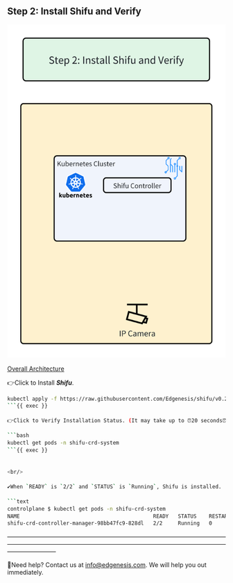 ## Step 2: Install Shifu and Verify

![step2](../../images/shifu/step2.png)

[Overall Architecture](../../images/shifu/overall_architecture.png)

👉Click to Install ***Shifu***.

```bash
kubectl apply -f https://raw.githubusercontent.com/Edgenesis/shifu/v0.29.0/pkg/k8s/crd/install/shifu_install.yml
```{{ exec }}

👉Click to Verify Installation Status. (It may take up to ⏰20 seconds⏰ to install.)

```bash
kubectl get pods -n shifu-crd-system 
```{{ exec }}


<br/>

✔️When `READY` is `2/2` and `STATUS` is `Running`, Shifu is installed.

```text
controlplane $ kubectl get pods -n shifu-crd-system 
NAME                                           READY   STATUS    RESTARTS   AGE
shifu-crd-controller-manager-98bb47fc9-828dl   2/2     Running   0          22s
```

————————————————————————————————————————————————————————————————————————————————
<br/>

🔔Need help? Contact us at [info@edgenesis.com](mailto:info@edgenesis.com). We will help you out immediately.
